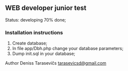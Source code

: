 ## WEB developer junior test

Status: developing 70% done;

### Installation instructions

1. Create database;
2. In file app/Dbh.php change your database parameters;
3. Dump init.sql in your database;

Author
Deniss Tarasevičs
tarasevicsd@gmail.com